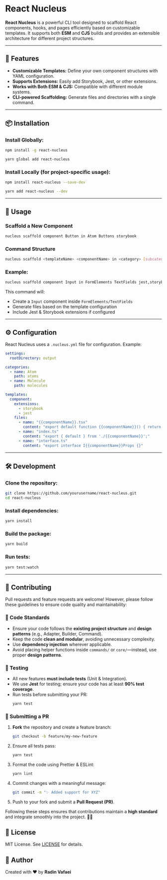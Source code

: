 # React Nucleus

**React Nucleus** is a powerful CLI tool designed to scaffold React components, hooks, and pages efficiently based on customizable templates. It supports both **ESM** and **CJS** builds and provides an extensible architecture for different project structures.

---

## 🚀 Features

- **Customizable Templates:** Define your own component structures with YAML configuration.
- **Supports Extensions:** Easily add Storybook, Jest, or other extensions.
- **Works with Both ESM & CJS:** Compatible with different module systems.
- **CLI-powered Scaffolding:** Generate files and directories with a single command.

---

## 📦 Installation

### Install Globally:

```sh
npm install -g react-nucleus
```

```sh
yarn global add react-nucleus
```

### Install Locally (for project-specific usage):

```sh
npm install react-nucleus --save-dev
```

```sh
yarn add react-nucleus --dev
```

---

## 🚀 Usage

### Scaffold a New Component

```sh
nucleus scaffold component Button in Atom Buttons storybook
```

### Command Structure

```sh
nucleus scaffold <templateName> <componentName> in <category> [subcategory] [extensions]
```

### Example:

```sh
nucleus scaffold component Input in FormElements TextFields jest,storybook
```

This command will:

- Create a `Input` component inside `FormElements/TextFields`
- Generate files based on the template configuration
- Include Jest & Storybook extensions if configured

---

## ⚙️ Configuration

React Nucleus uses a `.nucleus.yml` file for configuration. Example:

```yaml
settings:
  rootDirectory: output

categories:
  - name: Atom
    path: atoms
  - name: Molecule
    path: molecules

templates:
  component:
    extensions:
      - storybook
      - jest
    files:
      - name: "{{componentName}}.tsx"
        content: "export default function {{componentName}}() { return <div />; }"
      - name: "index.ts"
        content: "export { default } from './{{componentName}}';"
      - name: "interface.ts"
        content: "export interface I{{componentName}}Props {}"
```

---

## 🛠 Development

### Clone the repository:

```sh
git clone https://github.com/yourusername/react-nucleus.git
cd react-nucleus
```

### Install dependencies:

```sh
yarn install
```

### Build the package:

```sh
yarn build
```

### Run tests:

```sh
yarn test:watch
```

---

## 📝 Contributing

Pull requests and feature requests are welcome! However, please follow these guidelines to ensure code quality and maintainability:

### 🔹 Code Standards
- Ensure your code follows the **existing project structure** and **design patterns** (e.g., Adapter, Builder, Command).
- Keep the code **clean and modular**, avoiding unnecessary complexity.
- Use **dependency injection** wherever applicable.
- Avoid placing helper functions inside `commands/` or `core/`—instead, use proper **design patterns**.

### 🧪 Testing
- All new features **must include tests** (Unit & Integration).
- We use **Jest** for testing; ensure your code has at least **90% test coverage**.
- Run tests before submitting your PR:
  ```sh
  yarn test
  ```

### 🚀 Submitting a PR
1. **Fork** the repository and create a feature branch:
   ```sh
   git checkout -b feature/my-new-feature
   ```
2. Ensure all tests pass:
   ```sh
   yarn test
   ```
3. Format the code using Prettier & ESLint:
   ```sh
   yarn lint
   ```
4. Commit changes with a meaningful message:
   ```sh
   git commit -m "✨ Added support for XYZ"
   ```
5. Push to your fork and submit a **Pull Request (PR)**.

Following these steps ensures that contributions maintain a **high standard** and integrate smoothly into the project. 🚀🔥

## 📜 License

MIT License. See [LICENSE](./LICENSE) for details.

## 📌 Author

Created with ❤️ by **Radin Vafaei**
